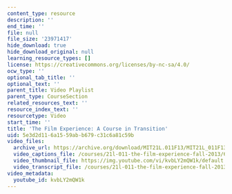 ```yaml
---
content_type: resource
description: ''
end_time: ''
file: null
file_size: '23971417'
hide_download: true
hide_download_original: null
learning_resource_types: []
license: https://creativecommons.org/licenses/by-nc-sa/4.0/
ocw_type: ''
optional_tab_title: ''
optional_text: ''
parent_title: Video Playlist
parent_type: CourseSection
related_resources_text: ''
resource_index_text: ''
resourcetype: Video
start_time: ''
title: 'The Film Experience: A Course in Transition'
uid: 5e3d2d11-6a15-59ab-b679-c31c6a81c59b
video_files:
  archive_url: https://archive.org/download/MIT21L.011F13/MIT21L_011F13_Instructor_CourseInTransition_300k.mp4
  video_captions_file: /courses/21l-011-the-film-experience-fall-2013/6cc372e8641d5679a11c6f4c76254c79_kvbLY2mQW1k.vtt
  video_thumbnail_file: https://img.youtube.com/vi/kvbLY2mQW1k/default.jpg
  video_transcript_file: /courses/21l-011-the-film-experience-fall-2013/600ecdd925ff6aeef0cd12962ad7e239_kvbLY2mQW1k.pdf
video_metadata:
  youtube_id: kvbLY2mQW1k
---
```

